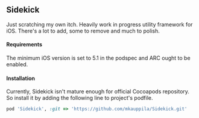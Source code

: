 
## Sidekick

Just scratching my own itch. Heavily work in progress utility framework
for iOS. There's a lot to add, some to remove and much to polish.

#### Requirements 

The minimum iOS version is set to 5.1 in the podspec and ARC ought to be enabled.

#### Installation

Currently, Sidekick isn't mature enough for official Cocoapods repository. So install it
by adding the following line to project's podfile.

```ruby
pod 'Sidekick', :git => 'https://github.com/mkauppila/Sidekick.git'
```
